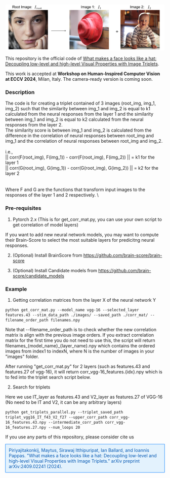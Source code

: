 ![Cognitive Task: Which image is similar to the root image?](task.png)

This repository is the official code of
[What makes a face looks like a hat: Decoupling low-level and high-level Visual Properties with Image Triplets](https://arxiv.org/abs/2409.02241).

This work is accepted at **Workshop on Human-Inspired Computer Vision at ECCV 2024**, Milan, Italy.
The camera-ready version is coming soon.

### Description
The code is for creating a triplet contained of 3 images (root_img, img_1, img_2) such that
the similarity between img_1 and img_2 is equal to k1 calculated from the neural responses from the layer 1 
and the similarity between img_1 and img_2 is equal to k2 calculated from the neural responses from the layer 2. \
The similarity score is between img_1 and img_2 is calculated from the difference in the correlation of neural responses between root_img and img_1
and the correlation of neural responses between root_img and img_2. 
\
\
i.e., 
\
|| corr(F(root_img), F(img_1)) - corr(F(root_img), F(img_2)) || = k1 for the layer 1
\
|| corr(G(root_img), G(img_1)) - corr(G(root_img), G(img_2)) || = k2 for the layer 2  
\
\
Where F and G are the functions that transform input images to the responses of the layer 1 and 2 respectively.
\

### Pre-requisites
1. Pytorch 2.x (This is for get_corr_mat.py, you can use your own script to get correlation of model layers)

If you want to add new neural network models, you may want to compute their Brain-Score to select the most suitable layers for predicitng neural responses.

2. (Optional) Install BrainScore from https://github.com/brain-score/brain-score

3. (Optional) Install Candidate models from https://github.com/brain-score/candidate_models


### Example
1. Getting correlation matrices from the layer X of the neural network Y 
```
python get_corr_mat.py --model_name vgg-16 --selected_layer features.43 --stim_data_path ./images/ --saved_path ./corr_mat/ --filename_order_path filenames.npy
```

Note that --filename_order_path is to check whether the new correlation matrix is align with the previous image orders. If you extract correlation matrix for the first time you do not need to use this, the script will return filenames_{model_name}_{layer_name}.npy which contains the ordered images from index1 to indexN, where N is the number of images in your "images" folder.


After running "get_corr_mat.py" for 2 layers (such as features.43 and features.27 of vgg-16), it will return corr_vgg-16_features.{idx}.npy which is to fed into the triplet search script below.

2. Search for triplets
   
Here we use IT_layer as features.43 and V2_layer as features.27 of VGG-16 (No need to be IT and V2, it can be any arbitrary layers)
```
python get_triplets_parallel.py --triplet_saved_path triplet_vgg16_IT_f43_V2_f27 --upper_corr_path corr_vgg-16_features.43.npy --intermediate_corr_path corr_vgg-16_features.27.npy --num_loops 20
```


If you use any parts of this repository, please consider cite us

<div style="border: 1px solid #007BFF; padding: 10px; background-color: #E3F2FD; color: #0056b3;">
Piriyajitakonkij, Maytus, Sirawaj Itthipuripat, Ian Ballard, and Ioannis Pappas. "What makes a face looks like a hat: Decoupling low-level and high-level Visual Properties with Image Triplets." arXiv preprint arXiv:2409.02241 (2024).
</div>

